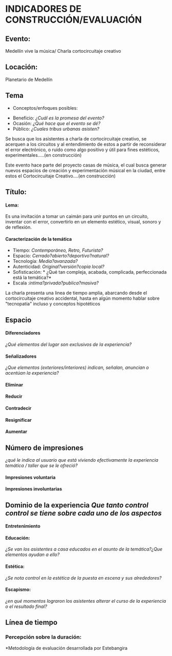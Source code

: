 


# INDICADORES DE CONSTRUCCIÓN/EVALUACIÓN




## Evento: 
Medellín vive la música/ Charla cortocircuitaje creativo

## Locación:
Planetario de Medellín 
## Tema
* Conceptos/enfoques posibles:
- Beneficio: *¿Cuál es la promesa del evento?*
- Ocasión: *¿Qué hace que el evento se dé?*
- Público: *¿Cuales tribus urbanas asisten?*


Se busca que los asistentes a charla de cortocircuitaje creativo, se acerquen a los circuitos y al entendimiento de estos a partir de reconsiderar el error electrónico, o ruido como algo positivo y útil para fines estéticos, experimentales.....(en construcción)


Este evento hace parte del proyecto casas de música, el cual busca generar nuevos espacios de creación y experimentación músical en la ciudad, entre estos el Cortocircuitaje Creativo....(en construcción)










## Título:

#### Lema:
Es una invitación a tomar un caimán para unir puntos en un circuito, inventar con el error, convertirlo en un elemento estético, visual, sonoro y de reflexión.

#### Caracterización de la temática
* Tiempo: *Contemporáneo, Retro, Futurista?*
* Espacio: *Cerrado?abierto?deportivo?natural?*
* Tecnología: *Media?avanzada?*
* Autenticidad: *Original?versión?copia local?*
* Sofisticación: * ¿Qué tan compleja, acabada, complicada,
perfeccionada está la temática?*
* Escala :*intima?privada?publica?masiva?*


La charla presenta una linea de tiempo amplia, abarcando desde el cortocircuitaje creativo accidental, hasta en algún momento hablar sobre "tecnopatía" incluso y conceptos hipotéticos 






## Espacio
#### Diferenciadores
*¿Qué elementos del lugar son exclusivos de la experiencia?*

#### Señalizadores
*¿Que elementos (exteriores/interiores) indican, señalan, anuncian o acentúan la experiencia?*
#### Eliminar

#### Reducir

#### Contradecir

#### Resignificar

#### Aumentar

## Número de impresiones
*¿qué le indica al usuario que está viviendo efectivamente la experiencia temática / taller que se le ofreció?*

#### Impresiones voluntaria

#### Impresiones involuntarias


## Dominio de la experiencia *Que tanto control control se tiene sobre cada uno de los aspectos*
#### Entretenimiento

#### Educación:
*¿Se van los asistentes a casa educados en el asunto de la temática?¿Que elementos ayudan a ello?*

#### Estética:
*¿Se nota control en la estética de la puesta en escena y sus alrededores?*

#### Escapismo:
*¿en qué momentos lograron los asistentes alterar el curso de la experiencia o el resultado final?*


## Línea de tiempo


### Percepción sobre la duración:


*Metodología de evaluación desarrollada por Estebangira
